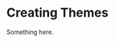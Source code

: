 [title]: # (Creating Themes)
[tags]: # (XXX)
[priority]: # (2030)
# Creating Themes
Something here.
